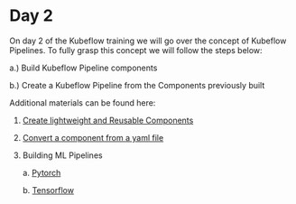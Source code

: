 # Day 2


On day 2 of the Kubeflow training we will go over the concept of Kubeflow Pipelines. To fully grasp this concept we will follow the steps below:

a.) Build Kubeflow Pipeline components

b.) Create a Kubeflow Pipeline from the Components previously built

Additional materials can be found here:

   1. [Create lightweight and Reusable Components](https://drive.google.com/file/d/19t9AV82VjFGus1z9bpcl6d6gwoz-Cs5R/view?usp=sharing)
  
   2. [Convert a component from a yaml file](https://drive.google.com/file/d/1d8IHyai_h1c32dio3IFZPaYUyaMb_KQL/view?usp=sharing)
    
   3. Building ML Pipelines
   
         a.   [Pytorch](https://drive.google.com/file/d/1wbs3I3qa61eaZuyHkgqqrg5XmzE5REeF/view?usp=sharing)
            
         b.   [Tensorflow](https://drive.google.com/file/d/1BViCOaHVh1Cj-ta_KWVmioYxLdn8loeA/view?usp=sharing)
